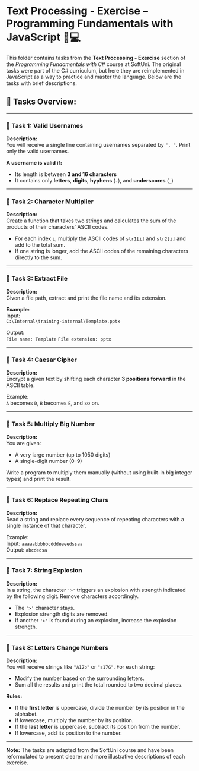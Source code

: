 # Text Processing - Exercise – Programming Fundamentals with JavaScript 🧑💻

This folder contains tasks from the **Text Processing - Exercise** section of the _Programming Fundamentals with C#_ course at SoftUni. The original tasks were part of the C# curriculum, but here they are reimplemented in JavaScript as a way to practice and master the language. Below are the tasks with brief descriptions.

## 🔧 Tasks Overview:

---

### 📝 Task 1: Valid Usernames  
**Description:**  
You will receive a single line containing usernames separated by `", "`. Print only the valid usernames.

**A username is valid if:**  
- Its length is between **3 and 16 characters**  
- It contains only **letters**, **digits**, **hyphens** (`-`), and **underscores** (`_`)

---

### 📝 Task 2: Character Multiplier  
**Description:**  
Create a function that takes two strings and calculates the sum of the products of their characters’ ASCII codes.

- For each index `i`, multiply the ASCII codes of `str1[i]` and `str2[i]` and add to the total sum.  
- If one string is longer, add the ASCII codes of the remaining characters directly to the sum.

---

### 📝 Task 3: Extract File  
**Description:**  
Given a file path, extract and print the file name and its extension.

**Example:**  
Input:  
`C:\Internal\training-internal\Template.pptx`  

Output:  
`File name: Template`
`File extension: pptx`

---

### 📝 Task 4: Caesar Cipher  
**Description:**  
Encrypt a given text by shifting each character **3 positions forward** in the ASCII table.

Example:  
`A` becomes `D`, `B` becomes `E`, and so on.

---

### 📝 Task 5: Multiply Big Number  
**Description:**  
You are given:  
- A very large number (up to 1050 digits)  
- A single-digit number (0–9)  

Write a program to multiply them manually (without using built-in big integer types) and print the result.

---

### 📝 Task 6: Replace Repeating Chars  
**Description:**  
Read a string and replace every sequence of repeating characters with a single instance of that character.

Example:  
Input: `aaaaabbbbbcdddeeeedssaa`  
Output: `abcdedsa`

---

### 📝 Task 7: String Explosion  
**Description:**  
In a string, the character `'>'` triggers an explosion with strength indicated by the following digit. Remove characters accordingly.

- The `'>'` character stays.  
- Explosion strength digits are removed.  
- If another `'>'` is found during an explosion, increase the explosion strength.

---

### 📝 Task 8: Letters Change Numbers  
**Description:**  
You will receive strings like `"A12b"` or `"s17G"`. For each string:

- Modify the number based on the surrounding letters.  
- Sum all the results and print the total rounded to two decimal places.

**Rules:**  
- If the **first letter** is uppercase, divide the number by its position in the alphabet.  
- If lowercase, multiply the number by its position.  
- If the **last letter** is uppercase, subtract its position from the number.  
- If lowercase, add its position to the number.

---

**Note:** The tasks are adapted from the SoftUni course and have been reformulated to present clearer and more illustrative descriptions of each exercise.
